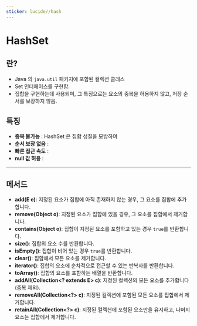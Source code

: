 ```yaml
---
sticker: lucide//hash
---
```

# HashSet

## 란?
* Java 의 `java.util` 패키지에 포함된 컬렉션 클래스
* Set 인터페이스를 구현함.
* 집합을 구현하는데 사용되며, 그 특징으로는 요소의 중복을 허용하지 않고, 저장 순서를 보장하지 않음.


## 특징
* **중복 불가능**  :  HashSet 은 집합 성질을 모방하여
* **순서 보장 없음** : 
* **빠른 접근 속도** : 
* **null 값 허용** : 




---

## 메서드

- **add(E e)**: 지정된 요소가 집합에 아직 존재하지 않는 경우, 그 요소를 집합에 추가합니다.
- **remove(Object o)**: 지정된 요소가 집합에 있을 경우, 그 요소를 집합에서 제거합니다.
- **contains(Object o)**: 집합이 지정된 요소를 포함하고 있는 경우 `true`를 반환합니다.
- **size()**: 집합의 요소 수를 반환합니다.
- **isEmpty()**: 집합이 비어 있는 경우 `true`를 반환합니다.
- **clear()**: 집합에서 모든 요소를 제거합니다.
- **iterator()**: 집합의 요소에 순차적으로 접근할 수 있는 반복자를 반환합니다.
- **toArray()**: 집합의 요소를 포함하는 배열을 반환합니다.
- **addAll(Collection<? extends E> c)**: 지정된 컬렉션의 모든 요소를 추가합니다(중복 제외).
- **removeAll(Collection<?> c)**: 지정된 컬렉션에 포함된 모든 요소를 집합에서 제거합니다.
- **retainAll(Collection<?> c)**: 지정된 컬렉션에 포함된 요소만을 유지하고, 나머지 요소는 집합에서 제거합니다.